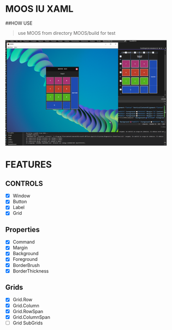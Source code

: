 # MOOS IU XAML

##HOW USE
>use MOOS from directory MOOS/build for test

![Main](images/screen2.png)

# FEATURES

## CONTROLS
- [x] Window
- [x] Button
- [x] Label
- [x] Grid

## Properties
- [x] Command
- [x] Margin
- [x] Background
- [x] Foreground
- [x] BorderBrush
- [x] BorderThickness

## Grids
- [x] Grid.Row
- [x] Grid.Column
- [x] Grid.RowSpan
- [x] Grid.ColumnSpan
- [ ] Grid SubGrids
